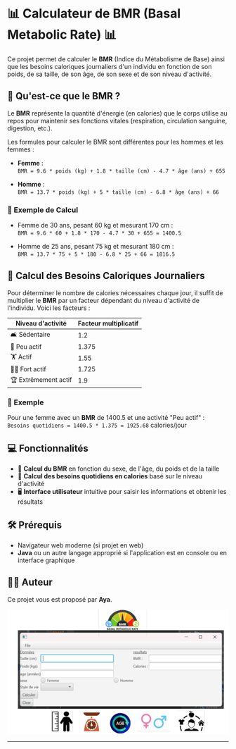 
# 📊 Calculateur de BMR (Basal Metabolic Rate) 📊

Ce projet permet de calculer le **BMR** (Indice du Métabolisme de Base) ainsi que les besoins caloriques journaliers d'un individu en fonction de son poids, de sa taille, de son âge, de son sexe et de son niveau d'activité.

## 🧮 Qu'est-ce que le BMR ?

Le **BMR** représente la quantité d'énergie (en calories) que le corps utilise au repos pour maintenir ses fonctions vitales (respiration, circulation sanguine, digestion, etc.).

Les formules pour calculer le BMR sont différentes pour les hommes et les femmes :

- **Femme** :  
  `BMR = 9.6 * poids (kg) + 1.8 * taille (cm) - 4.7 * âge (ans) + 655`
  
- **Homme** :  
  `BMR = 13.7 * poids (kg) + 5 * taille (cm) - 6.8 * âge (ans) + 66`

### 🔢 Exemple de Calcul

- Femme de 30 ans, pesant 60 kg et mesurant 170 cm :  
  `BMR = 9.6 * 60 + 1.8 * 170 - 4.7 * 30 + 655 = 1400.5`

- Homme de 25 ans, pesant 75 kg et mesurant 180 cm :  
  `BMR = 13.7 * 75 + 5 * 180 - 6.8 * 25 + 66 = 1816.5`

## 🏃 Calcul des Besoins Caloriques Journaliers

Pour déterminer le nombre de calories nécessaires chaque jour, il suffit de multiplier le **BMR** par un facteur dépendant du niveau d'activité de l'individu. Voici les facteurs :

| Niveau d'activité       | Facteur multiplicatif |
|-------------------------|-----------------------|
| 🛋️ Sédentaire             | 1.2                   |
| 🚶 Peu actif              | 1.375                 |
| 🏋️ Actif                  | 1.55                  |
| 🏃‍♂️ Fort actif            | 1.725                 |
| 🏆 Extrêmement actif      | 1.9                   |

### 🔢 Exemple

Pour une femme avec un **BMR** de 1400.5 et une activité "Peu actif" :  
`Besoins quotidiens = 1400.5 * 1.375 = 1925.68` calories/jour

## 💻 Fonctionnalités

- 🎯 **Calcul du BMR** en fonction du sexe, de l'âge, du poids et de la taille
- 🔄 **Calcul des besoins quotidiens en calories** basé sur le niveau d'activité
- 🖥️ **Interface utilisateur** intuitive pour saisir les informations et obtenir les résultats

## 🛠️ Prérequis

- Navigateur web moderne (si projet en web)
- **Java** ou un autre langage approprié si l'application est en console ou en interface graphique

## 👩‍💻 Auteur

Ce projet vous est proposé par **Aya**.

![Project preview](./imgBS.png)

---

